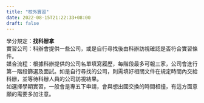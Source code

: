 ```yaml
---
title: "校外實習"
date: 2022-08-15T21:22:33+08:00
draft: false
---
```


學分規定：**找科辦拿**  
實習公司：科辦會提供一些公司，或是自行尋找後由科辦訪視確認是否符合實習條件。  
媒合流程：根據科辦提供的公司名單填寫履歷，每階段最多可報三家，公司會進行第一階段篩選及面試。如是自行尋找的公司，則需填好相關文件在規定時間內交給科辦，並等待科辦人員的公司訪視結果。  
如選擇學期實習，一般會是專五下申請，會與想出國交換的時間相撞，有這方面意願的需要多加注意。